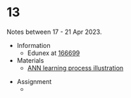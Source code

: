 # 13
Notes between 17 - 21 Apr 2023.

- Information
  + Edunex at [166699](https://edunex.itb.ac.id/courses/44705/preview/166699)
- Materials
  + [ANN learning process illustration](https://doi.org/10.5281/zenodo.7839422)
+ Assignment
  + []()

